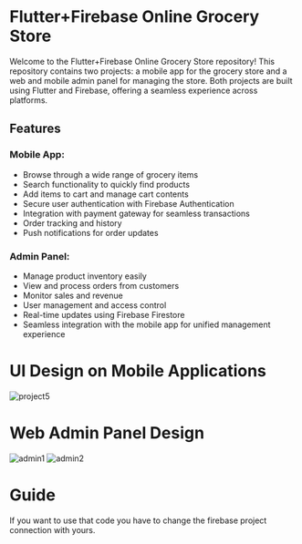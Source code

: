 # Flutter+Firebase Online Grocery Store

Welcome to the Flutter+Firebase Online Grocery Store repository! This repository contains two projects: a mobile app for the grocery store and a web and mobile admin panel for managing the store. Both projects are built using Flutter and Firebase, offering a seamless experience across platforms.

## Features

### Mobile App:
- Browse through a wide range of grocery items
- Search functionality to quickly find products
- Add items to cart and manage cart contents
- Secure user authentication with Firebase Authentication
- Integration with payment gateway for seamless transactions
- Order tracking and history
- Push notifications for order updates

### Admin Panel:
- Manage product inventory easily
- View and process orders from customers
- Monitor sales and revenue
- User management and access control
- Real-time updates using Firebase Firestore
- Seamless integration with the mobile app for unified management experience
  
# UI Design on Mobile Applications
![project5](https://github.com/offfahad/grocery-shopping-app/assets/19569802/8c2b528a-d78e-4fd9-9549-4f6bf01828d1)

# Web Admin Panel Design
![admin1](https://github.com/offfahad/grocery-shopping-app/assets/19569802/002c54e3-7faa-4e92-9721-16aea17b57fe)
![admin2](https://github.com/offfahad/grocery-shopping-app/assets/19569802/ac6470a2-1adf-4388-b86b-4ee0529dc0e9)

# Guide
If you want to use that code you have to change the firebase project connection with yours.


